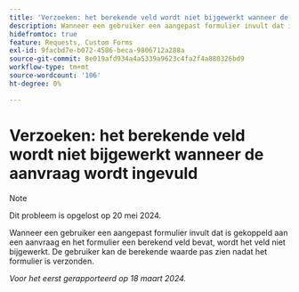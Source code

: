 ```yaml
---
title: 'Verzoeken: het berekende veld wordt niet bijgewerkt wanneer de aanvraag wordt ingevuld'
description: Wanneer een gebruiker een aangepast formulier invult dat is gekoppeld aan een aanvraag en het formulier een berekend veld bevat, wordt het veld niet bijgewerkt. De gebruiker kan de berekende waarde pas zien nadat het formulier is verzonden.
hidefromtoc: true
feature: Requests, Custom Forms
exl-id: 9facbd7e-b072-4586-beca-9806712a288a
source-git-commit: 8e019afd934a4a5339a9623c4fa2f4a880326bd9
workflow-type: tm+mt
source-wordcount: '106'
ht-degree: 0%

---
```


# Verzoeken: het berekende veld wordt niet bijgewerkt wanneer de aanvraag wordt ingevuld

>[!NOTE]
>
>Dit probleem is opgelost op 20 mei 2024.

Wanneer een gebruiker een aangepast formulier invult dat is gekoppeld aan een aanvraag en het formulier een berekend veld bevat, wordt het veld niet bijgewerkt. De gebruiker kan de berekende waarde pas zien nadat het formulier is verzonden.

_Voor het eerst gerapporteerd op 18 maart 2024._

